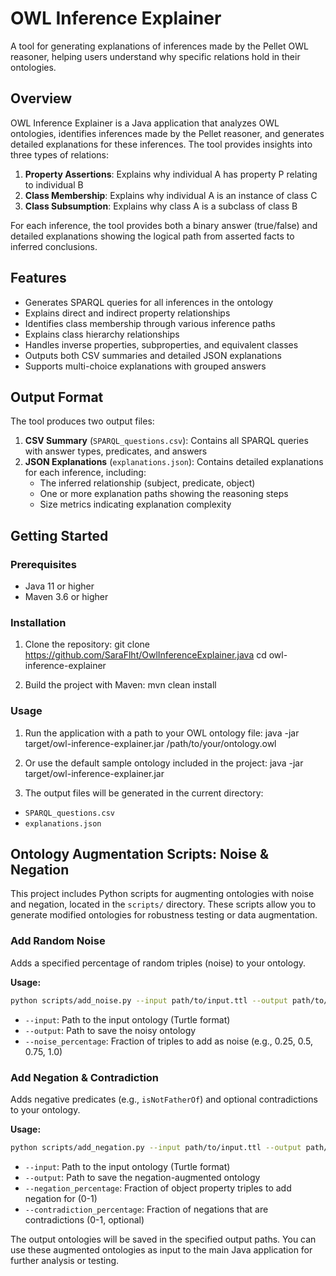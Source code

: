 # OWL Inference Explainer

A tool for generating explanations of inferences made by the Pellet OWL reasoner, helping users understand why specific relations hold in their ontologies.

## Overview

OWL Inference Explainer is a Java application that analyzes OWL ontologies, identifies inferences made by the Pellet reasoner, and generates detailed explanations for these inferences. The tool provides insights into three types of relations:

1. **Property Assertions**: Explains why individual A has property P relating to individual B
2. **Class Membership**: Explains why individual A is an instance of class C
3. **Class Subsumption**: Explains why class A is a subclass of class B

For each inference, the tool provides both a binary answer (true/false) and detailed explanations showing the logical path from asserted facts to inferred conclusions.

## Features

- Generates SPARQL queries for all inferences in the ontology
- Explains direct and indirect property relationships
- Identifies class membership through various inference paths
- Explains class hierarchy relationships
- Handles inverse properties, subproperties, and equivalent classes
- Outputs both CSV summaries and detailed JSON explanations
- Supports multi-choice explanations with grouped answers

## Output Format

The tool produces two output files:

1. **CSV Summary** (`SPARQL_questions.csv`): Contains all SPARQL queries with answer types, predicates, and answers
2. **JSON Explanations** (`explanations.json`): Contains detailed explanations for each inference, including:
   - The inferred relationship (subject, predicate, object)
   - One or more explanation paths showing the reasoning steps
   - Size metrics indicating explanation complexity

## Getting Started

### Prerequisites

- Java 11 or higher
- Maven 3.6 or higher

### Installation

1. Clone the repository:
git clone https://github.com/SaraFlht/OwlInferenceExplainer.java
cd owl-inference-explainer

2. Build the project with Maven:
mvn clean install

### Usage

1. Run the application with a path to your OWL ontology file:
java -jar target/owl-inference-explainer.jar /path/to/your/ontology.owl

2. Or use the default sample ontology included in the project:
java -jar target/owl-inference-explainer.jar

3. The output files will be generated in the current directory:
- `SPARQL_questions.csv`
- `explanations.json`


## Ontology Augmentation Scripts: Noise & Negation

This project includes Python scripts for augmenting ontologies with noise and negation, located in the `scripts/` directory. These scripts allow you to generate modified ontologies for robustness testing or data augmentation.

### Add Random Noise

Adds a specified percentage of random triples (noise) to your ontology.

**Usage:**
```sh
python scripts/add_noise.py --input path/to/input.ttl --output path/to/noise_output.ttl --noise_percentage 0.5
```
- `--input`: Path to the input ontology (Turtle format)
- `--output`: Path to save the noisy ontology
- `--noise_percentage`: Fraction of triples to add as noise (e.g., 0.25, 0.5, 0.75, 1.0)

### Add Negation & Contradiction

Adds negative predicates (e.g., `isNotFatherOf`) and optional contradictions to your ontology.

**Usage:**
```sh
python scripts/add_negation.py --input path/to/input.ttl --output path/to/negation_output.ttl --negation_percentage 0.25 --contradiction_percentage 0.1
```
- `--input`: Path to the input ontology (Turtle format)
- `--output`: Path to save the negation-augmented ontology
- `--negation_percentage`: Fraction of object property triples to add negation for (0-1)
- `--contradiction_percentage`: Fraction of negations that are contradictions (0-1, optional)

The output ontologies will be saved in the specified output paths. You can use these augmented ontologies as input to the main Java application for further analysis or testing.
